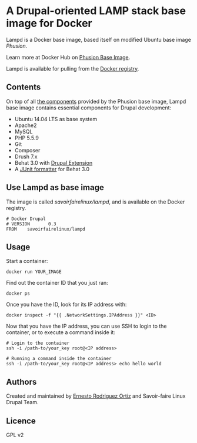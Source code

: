 A Drupal-oriented LAMP stack base image for Docker
==================================================

Lampd is a Docker base image, based itself on modified Ubuntu base image *Phusion*.

Learn more at Docker Hub on [Phusion Base Image](https://hub.docker.com/r/phusion/baseimage/).

Lampd is available for pulling from the [Docker registry](https://hub.docker.com/r/savoirfairelinux/lampd/). 

Contents
--------

On top of all [the components](https://github.com/phusion/baseimage-docker#whats-inside-the-image) provided by the Phusion base image, Lampd base image contains essential components for Drupal development:

* Ubuntu 14.04 LTS as base system
* Apache2
* MySQL
* PHP 5.5.9
* Git
* Composer
* Drush 7.x
* Behat 3.0 with [Drupal Extension](https://www.drupal.org/project/drupalextension)
* A [JUnit formatter](https://packagist.org/packages/jarnaiz/behat-junit-formatter) for Behat 3.0

Use Lampd as base image
-----------------------

The image is called _savoirfairelinux/lampd_, and is available on the Docker registry.

```
# Docker Drupal
# VERSION       0.3
FROM    savoirfairelinux/lampd
```

Usage
-----

Start a container:
```
docker run YOUR_IMAGE
```

Find out the container ID that you just ran:
```
docker ps
```

Once you have the ID, look for its IP address with:
```
docker inspect -f "{{ .NetworkSettings.IPAddress }}" <ID>
```

Now that you have the IP address, you can use SSH to login to the container, or to execute a command inside it:
```
# Login to the container
ssh -i /path-to/your_key root@<IP address>

# Running a command inside the container
ssh -i /path-to/your_key root@<IP address> echo hello world
```

Authors
-------

Created and maintained by [Ernesto Rodriguez Ortiz](ernesto.rodriguezortiz@savoirfairelinux.com) and Savoir-faire Linux Drupal Team.

Licence
-------

GPL v2
